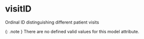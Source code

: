 # visitID
Ordinal ID distinguishing different patient visits


{: .note }
There are no defined valid values for this model attribute.
